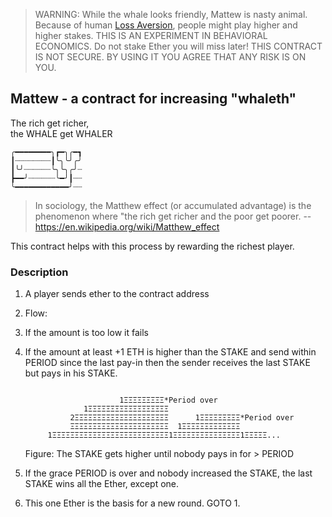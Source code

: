 > WARNING: While the whale looks friendly, Mattew is nasty animal. Because of human [Loss Aversion](https://en.wikipedia.org/wiki/Loss_aversion), people might play higher and higher stakes. THIS IS AN EXPERIMENT IN BEHAVIORAL ECONOMICS. Do not stake Ether you will miss later! THIS CONTRACT IS NOT SECURE. BY USING IT YOU AGREE THAT ANY RISK IS ON YOU.

## Mattew - a contract for increasing "whaleth"
The rich get richer,  
the WHALE get WHALER  
```
╭━━━━━━━━╮┏━╮╭━┓
┃┈┈┈┈┈┈┈┈┃╰╮╰╯╭╯
┃╰╯┈┈┈┈┈┈╰╮╰╮╭╯┈
┣━━╯┈┈┈┈┈┈╰━╯┃┈┈
╰━━━━━━━━━━━━╯┈┈
```
> In sociology, the Matthew effect (or accumulated advantage) 
is the phenomenon where "the rich get richer and the poor get poorer. 
--https://en.wikipedia.org/wiki/Matthew_effect 

This contract helps with this process by rewarding the richest player.

### Description 

1. A player sends ether to the contract address
2. Flow:
  1. If the amount is too low it fails  
  2. If the amount at least +1 ETH is higher than the STAKE and send within PERIOD since the last pay-in then the sender receives the last STAKE but pays in his STAKE.
     ```     
         
                          1ΞΞΞΞΞΞΞΞΞ*Period over
                  1ΞΞΞΞΞΞΞΞΞΞΞΞΞΞΞΞΞΞ
               2ΞΞΞΞΞΞΞΞΞΞΞΞΞΞΞΞΞΞΞΞΞ      1ΞΞΞΞΞΞΞΞΞ*Period over
               ΞΞΞΞΞΞΞΞΞΞΞΞΞΞΞΞΞΞΞΞΞΞ  1ΞΞΞΞΞΞΞΞΞΞΞΞΞ
          1ΞΞΞΞΞΞΞΞΞΞΞΞΞΞΞΞΞΞΞΞΞΞΞΞΞΞ1ΞΞΞΞΞΞΞΞΞΞΞΞΞΞΞ1ΞΞΞΞΞ...
     ```
     Figure: The STAKE gets higher until nobody pays in for > PERIOD

  3. If the grace PERIOD is over and nobody increased the STAKE, the last STAKE wins all the Ether, except one.  
3. This one Ether is the basis for a new round. GOTO 1.
